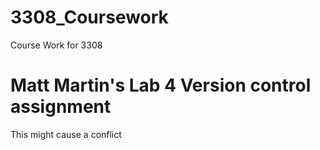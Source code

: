 # 3308_Coursework
Course Work for 3308
# Matt Martin's Lab 4 Version control assignment

This might cause a conflict
